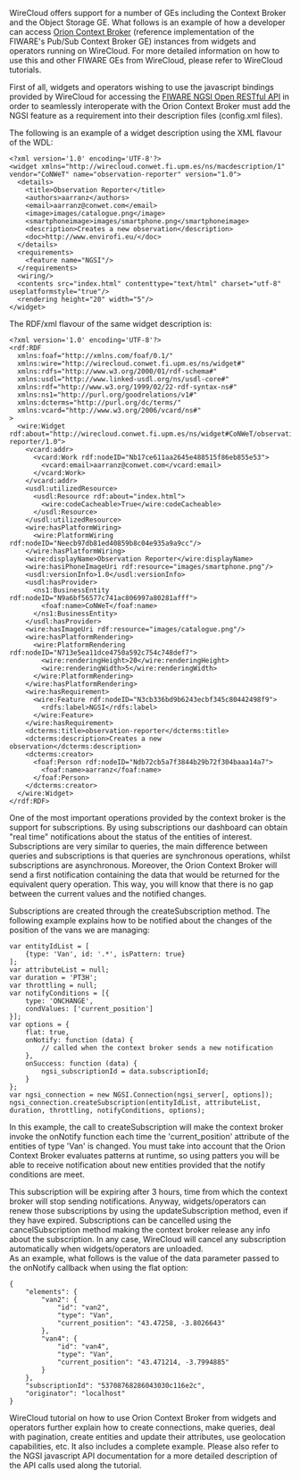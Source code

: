 WireCloud offers support for a number of GEs including the Context
Broker and the Object Storage GE. What follows is an example of how a
developer can access [Orion Context
Broker](https://github.com/telefonicaid/fiware-orion) (reference
implementation of the FIWARE's Pub/Sub Context Broker GE) instances from
widgets and operators running on WireCloud. For more detailed
information on how to use this and other FIWARE GEs from WireCloud,
please refer to WireCloud tutorials.

First of all, widgets and operators wishing to use the javascript
bindings provided by WireCloud for accessing the [FIWARE NGSI Open
RESTful
API](https://forge.fiware.org/plugins/mediawiki/wiki/fiware/index.php/FI-WARE_NGSI_Open_RESTful_API_Specification_(PRELIMINARY))
in order to seamlessly interoperate with the Orion Context Broker must
add the NGSI feature as a requirement into their description files
(config.xml files).

The following is an example of a widget description using the XML
flavour of the WDL:

    <?xml version='1.0' encoding='UTF-8'?>
    <widget xmlns="http://wirecloud.conwet.fi.upm.es/ns/macdescription/1" vendor="CoNWeT" name="observation-reporter" version="1.0">
      <details>
        <title>Observation Reporter</title>
        <authors>aarranz</authors>
        <email>aarranz@conwet.com</email>
        <image>images/catalogue.png</image>
        <smartphoneimage>images/smartphone.png</smartphoneimage>
        <description>Creates a new observation</description>
        <doc>http://www.envirofi.eu/</doc>
      </details>
      <requirements>
        <feature name="NGSI"/>
      </requirements>
      <wiring/>
      <contents src="index.html" contenttype="text/html" charset="utf-8" useplatformstyle="true"/>
      <rendering height="20" width="5"/>
    </widget>

The RDF/xml flavour of the same widget description is:

    <?xml version='1.0' encoding='UTF-8'?>
    <rdf:RDF
      xmlns:foaf="http://xmlns.com/foaf/0.1/"
      xmlns:wire="http://wirecloud.conwet.fi.upm.es/ns/widget#"
      xmlns:rdfs="http://www.w3.org/2000/01/rdf-schema#"
      xmlns:usdl="http://www.linked-usdl.org/ns/usdl-core#"
      xmlns:rdf="http://www.w3.org/1999/02/22-rdf-syntax-ns#"
      xmlns:ns1="http://purl.org/goodrelations/v1#"
      xmlns:dcterms="http://purl.org/dc/terms/"
      xmlns:vcard="http://www.w3.org/2006/vcard/ns#"
    >
      <wire:Widget rdf:about="http://wirecloud.conwet.fi.upm.es/ns/widget#CoNWeT/observation-reporter/1.0">
        <vcard:addr>
          <vcard:Work rdf:nodeID="Nb17ce611aa2645e488515f86eb855e53">
            <vcard:email>aarranz@conwet.com</vcard:email>
          </vcard:Work>
        </vcard:addr>
        <usdl:utilizedResource>
          <usdl:Resource rdf:about="index.html">
            <wire:codeCacheable>True</wire:codeCacheable>
          </usdl:Resource>
        </usdl:utilizedResource>
        <wire:hasPlatformWiring>
          <wire:PlatformWiring rdf:nodeID="Neecb97db81ed40859b8c04e935a9a9cc"/>
        </wire:hasPlatformWiring>
        <wire:displayName>Observation Reporter</wire:displayName>
        <wire:hasiPhoneImageUri rdf:resource="images/smartphone.png"/>
        <usdl:versionInfo>1.0</usdl:versionInfo>
        <usdl:hasProvider>
          <ns1:BusinessEntity rdf:nodeID="N9a6bf56577c741ac806997a80281afff">
            <foaf:name>CoNWeT</foaf:name>
          </ns1:BusinessEntity>
        </usdl:hasProvider>
        <wire:hasImageUri rdf:resource="images/catalogue.png"/>
        <wire:hasPlatformRendering>
          <wire:PlatformRendering rdf:nodeID="N713e5ea11dce4750a592c754c748def7">
            <wire:renderingHeight>20</wire:renderingHeight>
            <wire:renderingWidth>5</wire:renderingWidth>
          </wire:PlatformRendering>
        </wire:hasPlatformRendering>
        <wire:hasRequirement>
          <wire:Feature rdf:nodeID="N3cb336bd9b6243ecbf345c80442498f9">
            <rdfs:label>NGSI</rdfs:label>
          </wire:Feature>
        </wire:hasRequirement>
        <dcterms:title>observation-reporter</dcterms:title>
        <dcterms:description>Creates a new observation</dcterms:description>
        <dcterms:creator>
          <foaf:Person rdf:nodeID="Ndb72cb5a7f3844b29b72f304baaa14a7">
            <foaf:name>aarranz</foaf:name>
          </foaf:Person>
        </dcterms:creator>
      </wire:Widget>
    </rdf:RDF>

One of the most important operations provided by the context broker is
the support for subscriptions. By using subscriptions our dashboard can
obtain "real time" notifications about the status of the entities of
interest. Subscriptions are very similar to queries, the main difference
between queries and subscriptions is that queries are synchronous
operations, whilst subscriptions are asynchronous. Moreover, the Orion
Context Broker will send a first notification containing the data that
would be returned for the equivalent query operation. This way, you will
know that there is no gap between the current values and the notified
changes.

Subscriptions are created through the createSubscription method. The
following example explains how to be notified about the changes of the
position of the vans we are managing:

    var entityIdList = [
        {type: 'Van', id: '.*', isPattern: true}
    ];
    var attributeList = null;
    var duration = 'PT3H';
    var throttling = null;
    var notifyConditions = [{
        type: 'ONCHANGE',
        condValues: ['current_position']
    }];
    var options = {
        flat: true,
        onNotify: function (data) {
            // called when the context broker sends a new notification
        },
        onSuccess: function (data) {
            ngsi_subscriptionId = data.subscriptionId;
        }
    };
    var ngsi_connection = new NGSI.Connection(ngsi_server[, options]);
    ngsi_connection.createSubscription(entityIdList, attributeList, duration, throttling, notifyConditions, options);

In this example, the call to createSubscription will make the context
broker invoke the onNotify function each time the 'current\_position'
attribute of the entities of type 'Van' is changed. You must take into
account that the Orion Context Broker evaluates patterns at runtime, so
using patters you will be able to receive notification about new
entities provided that the notify conditions are meet.

This subscription will be expiring after 3 hours, time from which the
context broker will stop sending notifications. Anyway,
widgets/operators can renew those subscriptions by using the
updateSubscription method, even if they have expired. Subscriptions can
be cancelled using the cancelSubscription method making the context
broker release any info about the subscription. In any case, WireCloud
will cancel any subscription automatically when widgets/operators are
unloaded.  
 As an example, what follows is the value of the data parameter passed
to the onNotify callback when using the flat option:

    {
        "elements": {
            "van2": {
                "id": "van2",
                "type": "Van",
                "current_position": "43.47258, -3.8026643"
            },
            "van4": {
                "id": "van4",
                "type": "Van",
                "current_position": "43.471214, -3.7994885"
            }
        },
        "subscriptionId": "53708768286043030c116e2c",
        "originator": "localhost"
    }

WireCloud tutorial on how to use Orion Context Broker from widgets and
operators further explain how to create connections, make queries, deal
with pagination, create entities and update their attributes, use
geolocation capabilities, etc. It also includes a complete example.
Please also refer to the NGSI javascript API documentation for a more
detailed description of the API calls used along the tutorial.
